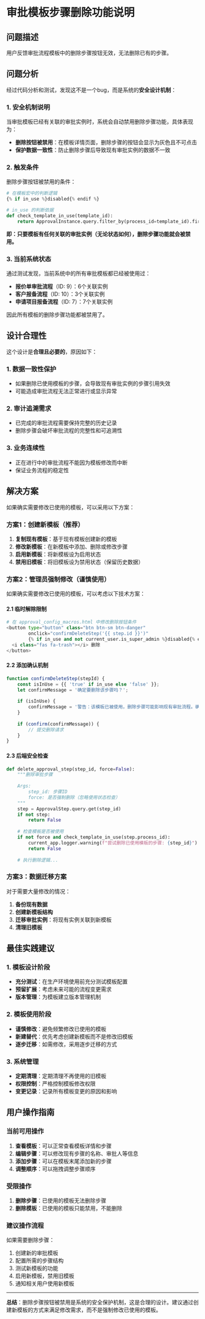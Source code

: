 # 审批模板步骤删除功能说明

## 问题描述

用户反馈审批流程模板中的删除步骤按钮无效，无法删除已有的步骤。

## 问题分析

经过代码分析和测试，发现这不是一个bug，而是系统的**安全设计机制**：

### 1. 安全机制说明

当审批模板已经有关联的审批实例时，系统会自动禁用删除步骤功能，具体表现为：

- **删除按钮被禁用**：在模板详情页面，删除步骤的按钮会显示为灰色且不可点击
- **保护数据一致性**：防止删除步骤后导致现有审批实例的数据不一致

### 2. 触发条件

删除步骤按钮被禁用的条件：
```python
# 在模板宏中的判断逻辑
{% if in_use %}disabled{% endif %}

# in_use 的判断依据
def check_template_in_use(template_id):
    return ApprovalInstance.query.filter_by(process_id=template_id).first() is not None
```

**即：只要模板有任何关联的审批实例（无论状态如何），删除步骤功能就会被禁用。**

### 3. 当前系统状态

通过测试发现，当前系统中的所有审批模板都已经被使用过：

- **报价单审批流程**（ID: 9）：6个关联实例
- **客户报备流程**（ID: 10）：3个关联实例  
- **申请项目报备流程**（ID: 7）：7个关联实例

因此所有模板的删除步骤功能都被禁用了。

## 设计合理性

这个设计是**合理且必要的**，原因如下：

### 1. 数据一致性保护
- 如果删除已使用模板的步骤，会导致现有审批实例的步骤引用失效
- 可能造成审批流程无法正常进行或显示异常

### 2. 审计追溯需求
- 已完成的审批流程需要保持完整的历史记录
- 删除步骤会破坏审批流程的完整性和可追溯性

### 3. 业务连续性
- 正在进行中的审批流程不能因为模板修改而中断
- 保证业务流程的稳定性

## 解决方案

如果确实需要修改已使用的模板，可以采用以下方案：

### 方案1：创建新模板（推荐）
1. **复制现有模板**：基于现有模板创建新的模板
2. **修改新模板**：在新模板中添加、删除或修改步骤
3. **启用新模板**：将新模板设为启用状态
4. **禁用旧模板**：将旧模板设为禁用状态（保留历史数据）

### 方案2：管理员强制修改（谨慎使用）
如果确实需要修改已使用的模板，可以考虑以下技术方案：

#### 2.1 临时解除限制
```python
# 在 approval_config_macros.html 中修改删除按钮条件
<button type="button" class="btn btn-sm btn-danger" 
        onclick="confirmDeleteStep('{{ step.id }}')"
        {% if in_use and not current_user.is_super_admin %}disabled{% endif %}>
  <i class="fas fa-trash"></i> 删除
</button>
```

#### 2.2 添加确认机制
```javascript
function confirmDeleteStep(stepId) {
    const isInUse = {{ 'true' if in_use else 'false' }};
    let confirmMessage = '确定要删除该步骤吗？';
    
    if (isInUse) {
        confirmMessage = '警告：该模板已被使用，删除步骤可能影响现有审批流程。确定要继续吗？';
    }
    
    if (confirm(confirmMessage)) {
        // 提交删除请求
    }
}
```

#### 2.3 后端安全检查
```python
def delete_approval_step(step_id, force=False):
    """删除审批步骤
    
    Args:
        step_id: 步骤ID
        force: 是否强制删除（忽略使用状态检查）
    """
    step = ApprovalStep.query.get(step_id)
    if not step:
        return False
    
    # 检查模板是否被使用
    if not force and check_template_in_use(step.process_id):
        current_app.logger.warning(f"尝试删除已使用模板的步骤: {step_id}")
        return False
    
    # 执行删除逻辑...
```

### 方案3：数据迁移方案
对于需要大量修改的情况：

1. **备份现有数据**
2. **创建新模板结构**
3. **迁移审批实例**：将现有实例关联到新模板
4. **清理旧模板**

## 最佳实践建议

### 1. 模板设计阶段
- **充分测试**：在生产环境使用前充分测试模板配置
- **预留扩展**：考虑未来可能的流程变更需求
- **版本管理**：为模板建立版本管理机制

### 2. 模板使用阶段
- **谨慎修改**：避免频繁修改已使用的模板
- **新建替代**：优先考虑创建新模板而不是修改旧模板
- **逐步迁移**：如需修改，采用逐步迁移的方式

### 3. 系统管理
- **定期清理**：定期清理不再使用的旧模板
- **权限控制**：严格控制模板修改权限
- **变更记录**：记录所有模板变更的原因和影响

## 用户操作指南

### 当前可用操作
1. **查看模板**：可以正常查看模板详情和步骤
2. **编辑步骤**：可以修改现有步骤的名称、审批人等信息
3. **添加步骤**：可以在模板末尾添加新的步骤
4. **调整顺序**：可以拖拽调整步骤顺序

### 受限操作
1. **删除步骤**：已使用的模板无法删除步骤
2. **删除模板**：已使用的模板只能禁用，不能删除

### 建议操作流程
如果需要删除步骤：
1. 创建新的审批模板
2. 配置所需的步骤结构
3. 测试新模板的功能
4. 启用新模板，禁用旧模板
5. 通知相关用户使用新模板

---

**总结**：删除步骤按钮被禁用是系统的安全保护机制，这是合理的设计。建议通过创建新模板的方式来满足修改需求，而不是强制修改已使用的模板。 